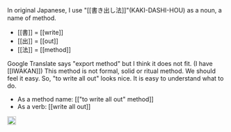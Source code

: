 
In original Japanese, I use "[[書き出し法]]"(KAKI-DASHI-HOU) as a noun, a name of method.

- [[書]] = [[write]]
- [[出]] = [[out]]
- [[法]] = [[method]]

Google Translate says "export method" but I think it does not fit. (I have [[IWAKAN]])
This method is not formal, solid or ritual method. We should feel it easy.
So, "to write all out" looks nice. It is easy to understand what to do.

- As a method name: [["to write all out" method]]
- As a verb: [[write all out]]

<img src='https://scrapbox.io/api/pages/nishio/en/icon' alt='en.icon' height="19.5"/>